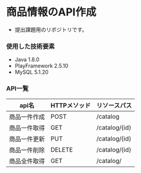 # 商品情報のAPI作成

* 提出課題用のリポジトリです。

### 使用した技術要素

* Java 1.8.0
* PlayFramework 2.5.10
* MySQL 5.1.20

### API一覧

|api名|HTTPメソッド|リソースパス|
|---|---|---|
|商品一件作成|POST|/catalog|
|商品一件取得|GET|/catalog/{id}|
|商品一件更新|PUT|/catalog/{id}|
|商品一件削除|DELETE|/catalog/{id}|
|商品全件取得|GET|/catalog/|